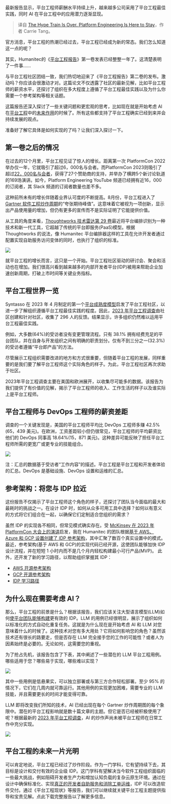 <!--
title: 不再是短期热潮，平台工程将长久存在
cover: https://cdn.thenewstack.io/media/2023/11/c3e23328-hype-1024x683.jpg
-->

最新报告显示，平台工程师薪酬水平持续上升，越来越多公司采用了平台工程最佳实践，同时 AI 在平台工程中的应用潜力逐渐显现。

> 译自 [The Hype Train Is Over. Platform Engineering Is Here to Stay](https://thenewstack.io/the-hype-train-is-over-platform-engineering-is-here-to-stay/)，作者 Carrie Tang。

官方消息，平台工程的热潮已经过去，平台工程已经成为新的常态。我们怎么知道这一点的呢？

其实，Humanitec的《[平台工程报告](https://thenewstack.io/platform-engineering-is-devops-evolved-new-report-shows/)》第一卷发表已经整整一年了。这清楚表明了一件事......

与平台工程社区团结一致，我们热切地迎来了《平台工程报告》第二卷的发布。激动吗？你应该会很激动才对。这篇论文不仅透露了社区的最新见解，比如平台工程师的薪资水平，还探讨了组织在多大程度上遵循了平台工程最佳实践以及为什么你需要一个参考架构等相关话题。

这篇报告还深入探讨了一些关键问题和更宏观的思考，比如现在就是开始考虑 AI 在[平台工程](https://thenewstack.io/platform-engineering/)中的[未来作用](https://thenewstack.io/ai/)的时候了。所有这些都支持了平台工程确实已经到来并会持续发展的观点。

准备好了解它具体是如何实现的了吗？让我们深入探讨一下。

## 第一卷之后的情况

在过去的12个月里，平台工程见证了惊人的增长。距离第一次 PlatformCon 2022举办仅一年，它就吸引了超过6，000名与会者。而PlatformCon 2023则吸引了超过[22，000名与会者](https://platformengineering.org/blog/platformcon-2023-highlights)，获得了27个赞助商的支持，并举办了横跨5个新讨论轨道的169场演讲。如今，Platform Engineering YouTube 频道已经拥有近16，000的订阅者，其 Slack 频道的订阅者数量也差不多。

这种前所未有的增长伴随着业界认可度的不断提高。8月份，平台工程进入了 [Gartner 软件工程炒作周期](https://www.gartner.com/en/documents/4590099)的“夸张期待峰值”。这意味着它被视为一项创新，显示出产品使用量的增加，但仍有更多的宣传而不是实际证明了它能提供价值。

从工具的角度来看，[Thoughtworks 技术雷达第 29 卷](https://www.thoughtworks.com/radar/techniques/platform-orchestration)最近将平台编排识别为一种技术和新一代工具，它超越了传统的平台即服务(PaaS)模型。根据 Thoughtworks 的说法，像 Humanitec 平台编排器这样的工具在允许开发者通过配置实现自助服务访问变体的同时，也执行了组织的标准。

![](https://cdn.thenewstack.io/media/2023/11/6931cacb-image2a.png)

就平台工程的增长而言，这只是一个开始。平台工程社区驱动的研讨会、聚会和活动也在增加。我们很高兴看到越来越多的内部开发者平台(IDP)被用来帮助企业加速创新周期，打破上市时间等关键业务指标。

## 平台工程世界一览

Syntasso 在 2023 年 4 月制定的第一个[平台成熟度模型](https://www.syntasso.io/post/syntasso-donates-first-version-of-platform-maturity-model-to-cncf-working-group)启发了平台工程社区，以进一步了解组织遵循平台工程最佳实践的程度。因此，[2023 年平台工程调查](https://platformengineering.org/blog/results-are-in-the-2023-platform-engineering-survey)由社区创建和针对社区，收集了 296 人的反馈。结果显示，许多组织仍然难以运用平台工程最佳实践。

例如，大多数(64%)的受访者没有变更管理流程。只有 38.1% 拥有经费充足的平台团队，并在自身与开发组织之间有明确的职责划分。仅有不到三分之一(32.3%)的受访者遵循“平台即产品”的方法。

尽管展示工程组织需要改进的地方和方式很重要，但随着平台工程的发展，同样重要的是我们要了解平台工程师这个实际角色的样子。为此，平台工程社区再次求助于社区。

2023年平台工程调查主要在美国和欧洲展开，以收集尽可能多的数据。该报告为我们提供了有价值的见解，揭示了平台工程师的收入、工作生活的样子以及谁实际上是平台工程师。

## 平台工程师与 DevOps 工程师的薪资差距

调查的一个关键发现是，美国的平台工程师平均比 DevOps 工程师多赚 42.5%(65，439 美元)。在欧洲，工资差距较小但仍很常见，平台工程师的平均薪资比他们的 DevOps 同事高 18.64%(15，871 美元)。这种差异可能反映了担任平台工程师所需的更宽广或更专业的技能组合。

![](https://cdn.thenewstack.io/media/2023/11/6d6d68a2-image4a.png)

注：汇总的数据基于受访者“工作内容”的描述。平台工程是平台工程和开发者体验的汇总。DevOps 是基础设施、DevOps 设置和运维的汇总。

## 参考架构：将您与 IDP 拉近

这份报告不仅揭示了平台工程师这个角色的样子，还探讨了团队当今面临的最大和最耗时的挑战之一。在设计 IDP 时，如何从众多可用工具中选择？如何以有意义的方式将它们组合在一起，以确保它们定制适合您组织的需求？

虽然 IDP 的实现各不相同，但常见模式确实存在。受 [McKinsey 在 2023 年 PlatformCon 大会上的演讲](https://youtu.be/AimSwK8Mw-U)启发，我在 Humanitec 的团队根据[基于 AWS、Azure 和 GCP 设置创建了 IDP 参考架构](https://humanitec.com/reference-architectures)，其中汇聚了数百个真实设置中的模式。最近，参考架构(基于 AWS 和 GCP)的实现代码已经开源，这使团队能够加快 IDP 设计流程，并在短短 1 小时内而不是几个月内轻松构建最小可行产品(MVP)。 此外，还开发了新的学习路径，以帮助组织掌握其 IDP：

- [AWS 开源参考架构](https://github.com/humanitec-architecture/reference-architecture-aws)
- [GCP 开源参考架构](https://github.com/humanitec-architecture/reference-architecture-gcp)
- [IDP 学习路径](https://developer.humanitec.com/training/master-your-internal-developer-platform/introduction/)

## 为什么现在需要考虑 AI？

那么，平台工程的前景是什么？根据该报告，我们应该关注大型语言模型(LLM)如何[使平台团队能够构建](https://platformengineering.org/blog/ai-is-changing-the-future-of-platform-engineering-are-you-ready)更有效的 IDP。LLM 的用例已经很明显，展示了组织如何以标准化的方式自动化重复任务。这就是为什么现在是开始考虑 AI 和 LLM 对您意味着什么的时候了。这种技术对您有多大用处？它将如何影响您的角色？虽然该技术还有很长的路要走，但是否存在 LLM 完全接手您的工作的可能性？或者人为因素始终是必要的。无论如何，这需要您的重视。

为了抢占先机，该报告包含了下表，其中阐述了一些潜在的 LLM 平台工程用例。哪些适用于您？哪些易于实现，哪些难以实现？

![](https://cdn.thenewstack.io/media/2023/11/c7d0569e-image5a.png)

其中一些用例是低悬果实，可以独立部署或与第三方合作轻松部署。至少 95% 的情况下，它们在几周内就可靠运行。其他用例的实现更加困难，需要专业的 LLM 技能，并且需要更长的时间才能变得可靠。

LLM 即将改变我们所知的技术，AI 已经出现在每个 Gartner 炒作周期图的每个象限中。潜在的平台工程影响就是数十篇文章的主题。但它是否已经被积极使用了呢？根据最新的 [2023 年平台工程调查](https://platformengineering.org/blog/results-are-in-the-2023-platform-engineering-survey)，AI 的炒作声尚未被平台工程师在日常工作中充分实现。

![](https://cdn.thenewstack.io/media/2023/11/16390af7-image6a.png)

## 平台工程的未来一片光明

可以肯定地说，平台工程已经过了炒作阶段。作为一门学科，它有望持续下去，其目标是设计和交付有效的企业级 IDP。这门学科有望解决当今软件工程组织面临的一些最大挑战，例如阻碍开发者生产力和增加认知负载的复杂云原生环境。通过在设计中确保标准化、实现[真正的开发者自助服务和消除工单运维](https://thenewstack.io/how-static-config-management-kills-developer-productivity/)，IDP 可以改造软件交付。通过《平台工程现状》等报告，我们可以继续就关键平台工程主题提供指导和宝贵见解。点此下载完整报告以了解更多信息。

